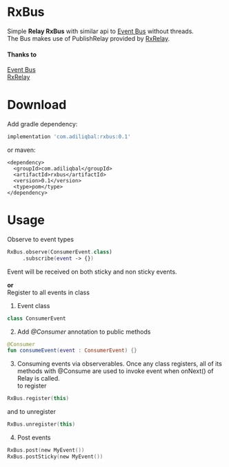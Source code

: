 # RxBus
Simple **Relay RxBus** with similar api to [Event Bus](https://github.com/greenrobot/EventBus) without threads. <br>
The Bus makes use of PublishRelay provided by [RxRelay](https://github.com/JakeWharton/RxRelay).

#### Thanks to
[Event Bus](https://github.com/greenrobot/EventBus)<br>
[RxRelay](https://github.com/JakeWharton/RxRelay)



# Download
Add gradle dependency:
```gradle
implementation 'com.adiliqbal:rxbus:0.1'
```
or maven:
```maven
<dependency>
  <groupId>com.adiliqbal</groupId>
  <artifactId>rxbus</artifactId>
  <version>0.1</version>
  <type>pom</type>
</dependency>  
```

# Usage
Observe to event types
```kotlin
RxBus.observe(ConsumerEvent.class)
     .subscribe(event -> {})
```
Event will be received on both sticky and non sticky events. 

**or** <br>
Register to all events in class

1. Event class
```kotlin
class ConsumerEvent
```

2. Add *@Consumer* annotation to public methods
```kotlin
@Consumer
fun consumeEvent(event : ConsumerEvent) {}
```

3. Consuming events via observerables. Once any class registers, all of its methods with @Consume are used to invoke event when onNext() of Relay is called.<br>
to register
```kotlin
RxBus.register(this)
```
and to unregister
```kotlin
RxBus.unregister(this)
```

4. Post events
```kotlin
RxBus.post(new MyEvent())
RxBus.postSticky(new MyEvent())
```
